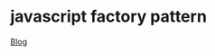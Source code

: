 # javascript factory pattern

[Blog](https://dotblogs.com.tw/artblog/2018/06/08/javascript_factory_pattern)
